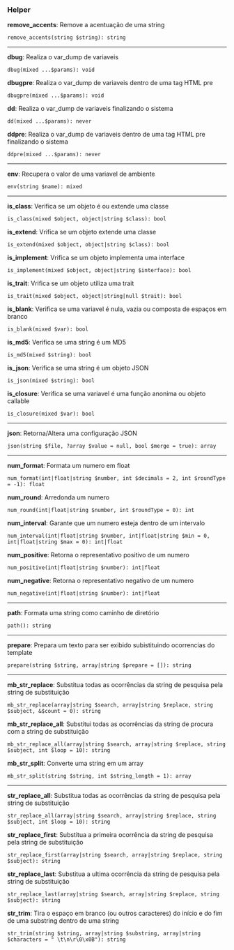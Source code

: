 ### Helper

**remove_accents**: Remove a acentuação de uma string

    remove_accents(string $string): string

---

**dbug**: Realiza o var_dump de variaveis

    dbug(mixed ...$params): void
    
**dbugpre**: Realiza o var_dump de variaveis dentro de uma tag HTML pre

    dbugpre(mixed ...$params): void
    
**dd**: Realiza o var_dump de variaveis finalizando o sistema

    dd(mixed ...$params): never
    
**ddpre**: Realiza o var_dump de variaveis dentro de uma tag HTML pre finalizando o sistema

    ddpre(mixed ...$params): never

---

**env**: Recupera o valor de uma variavel de ambiente

    env(string $name): mixed

---

**is_class**: Verifica se um objeto é ou extende uma classe

    is_class(mixed $object, object|string $class): bool
    
**is_extend**: Vrifica se um objeto extende uma classe

    is_extend(mixed $object, object|string $class): bool
    
**is_implement**: Vrifica se um objeto implementa uma interface

    is_implement(mixed $object, object|string $interface): bool
    
**is_trait**: Vrifica se um objeto utiliza uma trait

    is_trait(mixed $object, object|string|null $trait): bool
    
**is_blank**: Verifica se uma variavel é nula, vazia ou composta de espaços em branco

    is_blank(mixed $var): bool
    
**is_md5**: Verifica se uma string é um MD5

    is_md5(mixed $string): bool
    
**is_json**: Verifica se uma string é um objeto JSON

    is_json(mixed $string): bool
    
**is_closure**: Verifica se uma variavel é uma função anonima ou objeto callable

    is_closure(mixed $var): bool

---

**json**: Retorna/Altera uma configuração JSON

    json(string $file, ?array $value = null, bool $merge = true): array

---
    
**num_format**: Formata um numero em float

    num_format(int|float|string $number, int $decimals = 2, int $roundType = -1): float
    
**num_round**: Arredonda um numero

    num_round(int|float|string $number, int $roundType = 0): int
    
**num_interval**: Garante que um numero esteja dentro de um intervalo

    num_interval(int|float|string $number, int|float|string $min = 0, int|float|string $max = 0): int|float
    
**num_positive**: Retorna o representativo positivo de um numero

    num_positive(int|float|string $number): int|float
    
**num_negative**: Retorna o representativo negativo de um numero

    num_negative(int|float|string $number): int|float

---

**path**: Formata uma string como caminho de diretório

    path(): string

---
    
**prepare**: Prepara um texto para ser exibido subistituindo ocorrencias do template

    prepare(string $string, array|string $prepare = []): string

---

**mb_str_replace**: Substitua todas as ocorrências da string de pesquisa pela string de substituição

    mb_str_replace(array|string $search, array|string $replace, string $subject, &$count = 0): string
    
**mb_str_replace_all**: Substitui todas as ocorrências da string de procura com a string de substituição

    mb_str_replace_all(array|string $search, array|string $replace, string $subject, int $loop = 10): string
    
**mb_str_split**: Converte uma string em um array

    mb_str_split(string $string, int $string_length = 1): array

---

**str_replace_all**: Substitua todas as ocorrências da string de pesquisa pela string de substituição

    str_replace_all(array|string $search, array|string $replace, string $subject, int $loop = 10): string
    
**str_replace_first**: Substitua a primeira ocorrência da string de pesquisa pela string de substituição

    str_replace_first(array|string $search, array|string $replace, string $subject): string
    
**str_replace_last**: Substitua a ultima ocorrência da string de pesquisa pela string de substituição

    str_replace_last(array|string $search, array|string $replace, string $subject): string
    
**str_trim**: Tira o espaço em branco (ou outros caracteres) do início e do fim de uma substring dentro de uma string

    str_trim(string $string, array|string $substring, array|string $characters = " \t\n\r\0\x0B"): string
  